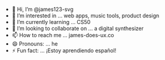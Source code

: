 - 👋 Hi, I’m @james123-svg
- 👀 I’m interested in ... web apps, music tools, product design
- 🌱 I’m currently learning ... CS50
- 💞️ I’m looking to collaborate on ... a digital synthesizer 
- 📫 How to reach me ... james-does-ux.co
- 😄 Pronouns: ... he
- ⚡ Fun fact: ... ¡Estoy aprendiendo español!

<!---
james123-svg/james123-svg is a ✨ special ✨ repository because its `README.md` (this file) appears on your GitHub profile.
You can click the Preview link to take a look at your changes.
--->

